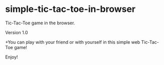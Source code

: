 # simple-tic-tac-toe-in-browser
Tic-Tac-Toe game in the browser. 

Version 1.0

+You can play with your friend or with yourself in this simple web Tic-Tac-Toe game!

Enjoy!